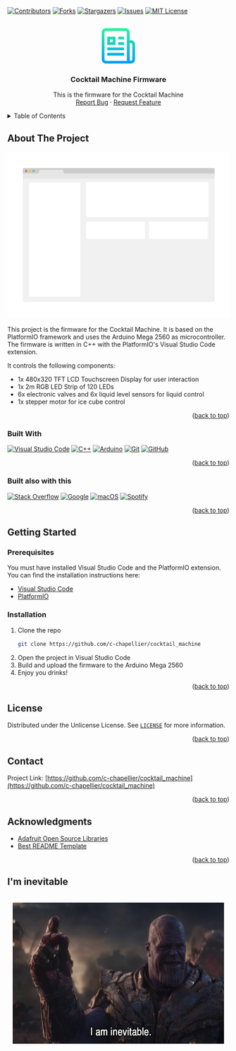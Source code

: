 
<a name="readme-top"></a>

[![Contributors][contributors-shield]][contributors-url]
[![Forks][forks-shield]][forks-url]
[![Stargazers][stars-shield]][stars-url]
[![Issues][issues-shield]][issues-url]
[![MIT License][license-shield]][license-url]
<!-- [![LinkedIn][linkedin-shield]][linkedin-url] -->



<!-- PROJECT LOGO -->
<br />
<div align="center">
  <a href="https://github.com/c-chapellier/cocktail_machine">
    <img src="images/logo.png" alt="Logo" width="80" height="80">
  </a>

  <h3 align="center">Cocktail Machine Firmware</h3>

  <p align="center">
    This is the firmware for the Cocktail Machine
    <br />
    <a href="https://github.com/c-chapellier/cocktail_machine/issues">Report Bug</a>
    ·
    <a href="https://github.com/c-chapellier/cocktail_machine/issues">Request Feature</a>
  </p>
</div>



<!-- TABLE OF CONTENTS -->
<details>
  <summary>Table of Contents</summary>
  <ol>
    <li>
      <a href="#about-the-project">About The Project</a>
      <ul>
        <li><a href="#built-with">Built With</a></li>
      </ul>
    </li>
    <li>
      <a href="#getting-started">Getting Started</a>
      <ul>
        <li><a href="#prerequisites">Prerequisites</a></li>
        <li><a href="#installation">Installation</a></li>
      </ul>
    </li>
    <li><a href="#usage">Usage</a></li>
    <li><a href="#roadmap">Roadmap</a></li>
    <li><a href="#contributing">Contributing</a></li>
    <li><a href="#license">License</a></li>
    <li><a href="#contact">Contact</a></li>
    <li><a href="#acknowledgments">Acknowledgments</a></li>
  </ol>
</details>



<!-- ABOUT THE PROJECT -->
## About The Project

[![Product Name Screen Shot][product-screenshot]](https://example.com)

This project is the firmware for the Cocktail Machine. It is based on the PlatformIO framework and uses the Arduino Mega 2560 as microcontroller. The firmware is written in C++ with the PlatformIO's Visual Studio Code extension.

It controls the following components:
* 1x 480x320 TFT LCD Touchscreen Display for user interaction
* 1x 2m RGB LED Strip of 120 LEDs
* 6x electronic valves and 6x liquid level sensors for liquid control
* 1x stepper motor for ice cube control

<p align="right">(<a href="#readme-top">back to top</a>)</p>



### Built With

[![Visual Studio Code][Visual Studio Code]][Visual Studio Code-url]
[![C++][C++]][C++-url]
[![Arduino][Arduino]][Arduino-url]
[![Git][Git]][Git-url]
[![GitHub][GitHub]][GitHub-url]

<p align="right">(<a href="#readme-top">back to top</a>)</p>



### Built also with this

[![Stack Overflow][Stack Overflow]][Stack Overflow-url]
[![Google][Google]][Google-url]
[![macOS][macOS]][macOS-url]
[![Spotify][Spotify]][Spotify-url]

<p align="right">(<a href="#readme-top">back to top</a>)</p>



<!-- GETTING STARTED -->
## Getting Started

### Prerequisites

You must have installed Visual Studio Code and the PlatformIO extension. You can find the installation instructions here:
* [Visual Studio Code](https://code.visualstudio.com/)
* [PlatformIO](https://platformio.org/install/ide?install=vscode)

### Installation

1. Clone the repo
   ```sh
   git clone https://github.com/c-chapellier/cocktail_machine
   ```
2. Open the project in Visual Studio Code
4. Build and upload the firmware to the Arduino Mega 2560
5. Enjoy you drinks!

<p align="right">(<a href="#readme-top">back to top</a>)</p>



<!-- USAGE EXAMPLES -->
<!-- ## Usage

Use this space to show useful examples of how a project can be used. Additional screenshots, code examples and demos work well in this space. You may also link to more resources.

_For more examples, please refer to the [Documentation](https://example.com)_

<p align="right">(<a href="#readme-top">back to top</a>)</p>
 -->


<!-- ROADMAP -->
<!-- ## Roadmap

- [x] Add Changelog
- [x] Add back to top links
- [ ] Add Additional Templates w/ Examples
- [ ] Add "components" document to easily copy & paste sections of the readme
- [ ] Multi-language Support
    - [ ] Chinese
    - [ ] Spanish

See the [open issues](https://github.com/c-chapellier/cocktail_machine/issues) for a full list of proposed features (and known issues).

<p align="right">(<a href="#readme-top">back to top</a>)</p>
 -->


<!-- CONTRIBUTING -->
<!-- ## Contributing

Contributions are what make the open source community such an amazing place to learn, inspire, and create. Any contributions you make are **greatly appreciated**.

If you have a suggestion that would make this better, please fork the repo and create a pull request. You can also simply open an issue with the tag "enhancement".
Don't forget to give the project a star! Thanks again!

1. Fork the Project
2. Create your Feature Branch (`git checkout -b feature/AmazingFeature`)
3. Commit your Changes (`git commit -m 'Add some AmazingFeature'`)
4. Push to the Branch (`git push origin feature/AmazingFeature`)
5. Open a Pull Request

<p align="right">(<a href="#readme-top">back to top</a>)</p>
 -->


<!-- LICENSE -->
## License

Distributed under the Unlicense License. See [`LICENSE`][license-url] for more information.

<p align="right">(<a href="#readme-top">back to top</a>)</p>


<!-- CONTACT -->
## Contact

<!-- Your Name - [@your_twitter](https://twitter.com/your_username) - email@example.com -->

Project Link: [https://github.com/c-chapellier/cocktail_machine](https://github.com/c-chapellier/cocktail_machine)

<p align="right">(<a href="#readme-top">back to top</a>)</p>



<!-- ACKNOWLEDGMENTS -->
## Acknowledgments

* [Adafruit Open Source Libraries](https://learn.adafruit.com/adafruit-all-about-arduino-libraries-install-use/arduino-libraries)
* [Best README Template](https://github.com/c-chapellier/cocktail_machine)

<p align="right">(<a href="#readme-top">back to top</a>)</p>

## I'm inevitable
<br />
<div align="center">
  <a href="https://github.com/c-chapellier/cocktail_machine">
    <img src="images/thanos.jpg" width="480" height="320">
  </a>
</div>


<!-- MARKDOWN LINKS & IMAGES -->
[contributors-shield]: https://img.shields.io/github/contributors/c-chapellier/cocktail_machine.svg?style=for-the-badge
[contributors-url]: https://github.com/c-chapellier/cocktail_machine/graphs/contributors
[forks-shield]: https://img.shields.io/github/forks/c-chapellier/cocktail_machine.svg?style=for-the-badge
[forks-url]: https://github.com/c-chapellier/cocktail_machine/network/members
[stars-shield]: https://img.shields.io/github/stars/c-chapellier/cocktail_machine.svg?style=for-the-badge
[stars-url]: https://github.com/c-chapellier/cocktail_machine/stargazers
[issues-shield]: https://img.shields.io/github/issues/c-chapellier/cocktail_machine.svg?style=for-the-badge
[issues-url]: https://github.com/c-chapellier/cocktail_machine/issues
[license-shield]: https://img.shields.io/github/license/c-chapellier/cocktail_machine.svg?style=for-the-badge
[license-url]: https://github.com/c-chapellier/cocktail_machine/blob/main/LICENSE
<!-- [linkedin-shield]: https://img.shields.io/badge/-LinkedIn-black.svg?style=for-the-badge&logo=linkedin&colorB=555
[linkedin-url]: https://linkedin.com/in/othneildrew -->

[product-screenshot]: images/screenshot.png

[Stack Overflow]: https://img.shields.io/badge/-Stackoverflow-FE7A16?style=for-the-badge&logo=stack-overflow&logoColor=white
[Stack Overflow-url]: https://stackoverflow.com/
[Visual Studio Code]: https://img.shields.io/badge/Visual%20Studio%20Code-0078d7.svg?style=for-the-badge&logo=visual-studio-code&logoColor=white
[Visual Studio Code-url]: https://code.visualstudio.com/
[C++]: https://img.shields.io/badge/c++-%2300599C.svg?style=for-the-badge&logo=c%2B%2B&logoColor=white
[C++-url]: https://en.wikipedia.org/wiki/C%2B%2B
[Spotify]: https://img.shields.io/badge/Spotify-1ED760?style=for-the-badge&logo=spotify&logoColor=white
[Spotify-url]: https://www.spotify.com/
[macOS]: https://img.shields.io/badge/mac%20os-000000?style=for-the-badge&logo=macos&logoColor=F0F0F0
[macOS-url]: https://www.apple.com/macos/
[Arduino]: https://img.shields.io/badge/-Arduino-00979D?style=for-the-badge&logo=Arduino&logoColor=white
[Arduino-url]: https://www.arduino.cc/
[Google]: https://img.shields.io/badge/google-4285F4?style=for-the-badge&logo=google&logoColor=white
[Google-url]: https://www.google.com/
[Git]: https://img.shields.io/badge/git-%23F05033.svg?style=for-the-badge&logo=git&logoColor=white
[Git-url]: https://git-scm.com/
[GitHub]: https://img.shields.io/badge/github-%23121011.svg?style=for-the-badge&logo=github&logoColor=white
[GitHub-url]: https://github.com
